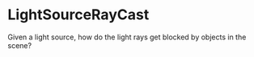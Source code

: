 # LightSourceRayCast
Given a light source, how do the light rays get blocked by objects in the scene?
